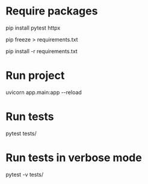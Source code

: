 # Require packages
pip install pytest httpx

pip freeze > requirements.txt

pip install -r requirements.txt


# Run project
uvicorn app.main:app --reload

# Run tests
pytest tests/

# Run tests in verbose mode
pytest -v tests/
